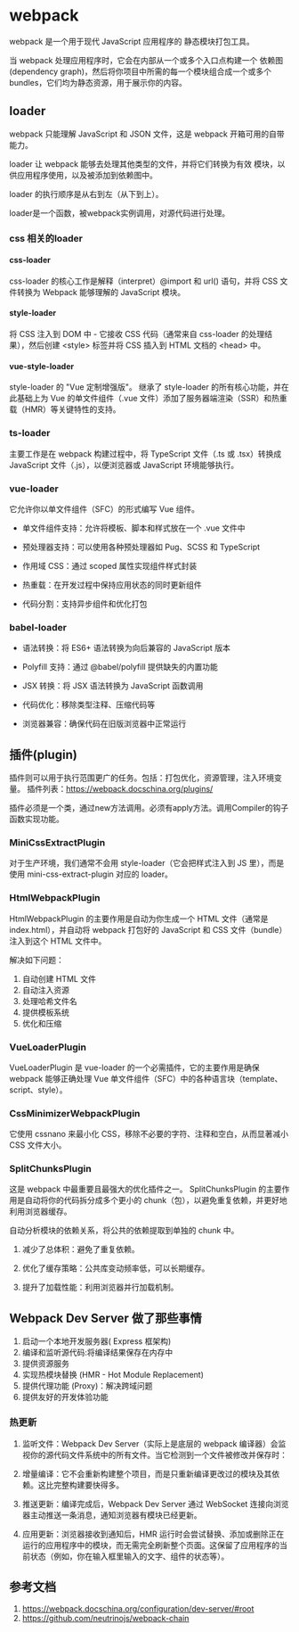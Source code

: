 # webpack
webpack 是一个用于现代 JavaScript 应用程序的 静态模块打包工具。

当 webpack 处理应用程序时，它会在内部从一个或多个入口点构建一个 依赖图(dependency graph)，然后将你项目中所需的每一个模块组合成一个或多个 bundles，它们均为静态资源，用于展示你的内容。

## loader

webpack 只能理解 JavaScript 和 JSON 文件，这是 webpack 开箱可用的自带能力。

loader 让 webpack 能够去处理其他类型的文件，并将它们转换为有效 模块，以供应用程序使用，以及被添加到依赖图中。

loader 的执行顺序是从右到左（从下到上）。

loader是一个函数，被webpack实例调用，对源代码进行处理。


### css 相关的loader

#### css-loader
css-loader 的核心工作是解释（interpret）@import 和 url() 语句，并将 CSS 文件转换为 Webpack 能够理解的 JavaScript 模块。

#### style-loader
将 CSS 注入到 DOM 中 - 它接收 CSS 代码（通常来自 css-loader 的处理结果），然后创建 <style\> 标签并将 CSS 插入到 HTML 文档的 <head\> 中。

#### vue-style-loader
style-loader 的 "Vue 定制增强版"。
继承了 style-loader 的所有核心功能，并在此基础上为 Vue 的单文件组件（.vue 文件）添加了服务器端渲染（SSR）和热重载（HMR）等关键特性的支持。

### ts-loader
主要工作是在 webpack 构建过程中，将 TypeScript 文件（.ts 或 .tsx）转换成 JavaScript 文件（.js），以便浏览器或 JavaScript 环境能够执行。

### vue-loader
它允许你以单文件组件（SFC）的形式编写 Vue 组件。
- 单文件组件支持：允许将模板、脚本和样式放在一个 .vue 文件中

- 预处理器支持：可以使用各种预处理器如 Pug、SCSS 和 TypeScript

- 作用域 CSS：通过 scoped 属性实现组件样式封装

- 热重载：在开发过程中保持应用状态的同时更新组件

- 代码分割：支持异步组件和优化打包

### babel-loader
- 语法转换：将 ES6+ 语法转换为向后兼容的 JavaScript 版本

- Polyfill 支持：通过 @babel/polyfill 提供缺失的内置功能

- JSX 转换：将 JSX 语法转换为 JavaScript 函数调用

- 代码优化：移除类型注释、压缩代码等

- 浏览器兼容：确保代码在旧版浏览器中正常运行

## 插件(plugin)

插件则可以用于执行范围更广的任务。包括：打包优化，资源管理，注入环境变量。
插件列表：https://webpack.docschina.org/plugins/

插件必须是一个类，通过new方法调用。必须有apply方法。调用Compiler的钩子函数实现功能。

### MiniCssExtractPlugin
对于生产环境，我们通常不会用 style-loader（它会把样式注入到 JS 里），而是使用 mini-css-extract-plugin 对应的 loader。

### HtmlWebpackPlugin
HtmlWebpackPlugin 的主要作用是自动为你生成一个 HTML 文件（通常是 index.html），并自动将 webpack 打包好的 JavaScript 和 CSS 文件（bundle）注入到这个 HTML 文件中。

解决如下问题：
1. 自动创建 HTML 文件
2. 自动注入资源
3. 处理哈希文件名
4. 提供模板系统
5. 优化和压缩

### VueLoaderPlugin
VueLoaderPlugin 是 vue-loader 的一个必需插件，它的主要作用是确保 webpack 能够正确处理 Vue 单文件组件（SFC）中的各种语言块（template、script、style）。

### CssMinimizerWebpackPlugin
它使用 cssnano 来最小化 CSS，移除不必要的字符、注释和空白，从而显著减小 CSS 文件大小。

### SplitChunksPlugin
这是 webpack 中最重要且最强大的优化插件之一。
SplitChunksPlugin 的主要作用是自动将你的代码拆分成多个更小的 chunk（包），以避免重复依赖，并更好地利用浏览器缓存。

自动分析模块的依赖关系，将公共的依赖提取到单独的 chunk 中。

1. 减少了总体积：避免了重复依赖。

2. 优化了缓存策略：公共库变动频率低，可以长期缓存。

3. 提升了加载性能：利用浏览器并行加载机制。

## Webpack Dev Server 做了那些事情
1. 启动一个本地开发服务器( Express 框架构)
2. 编译和监听源代码:将编译结果保存在内存中
3. 提供资源服务
4. 实现热模块替换 (HMR - Hot Module Replacement)
5. 提供代理功能 (Proxy)：解决跨域问题
6. 提供友好的开发体验功能

### 热更新
1. 监听文件：Webpack Dev Server（实际上是底层的 webpack 编译器）会监视你的源代码文件系统中的所有文件。当它检测到一个文件被修改并保存时：

2. 增量编译：它不会重新构建整个项目，而是只重新编译更改过的模块及其依赖。这比完整构建要快得多。

3. 推送更新：编译完成后，Webpack Dev Server 通过 WebSocket 连接向浏览器主动推送一条消息，通知浏览器有模块已经更新。

4. 应用更新：浏览器接收到通知后，HMR 运行时会尝试替换、添加或删除正在运行的应用程序中的模块，而无需完全刷新整个页面。这保留了应用程序的当前状态（例如，你在输入框里输入的文字、组件的状态等）。


## 参考文档
1. https://webpack.docschina.org/configuration/dev-server/#root
2. https://github.com/neutrinojs/webpack-chain